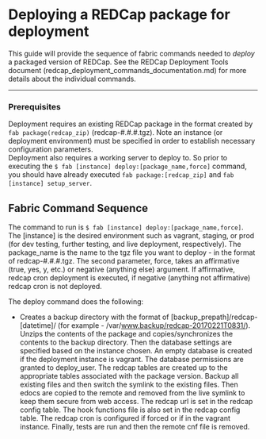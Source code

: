 # Deploying a REDCap package for deployment

This guide will provide the sequence of fabric commands needed to *deploy* a packaged version of REDCap. See the REDCap Deployment Tools document (redcap_deployment_commands_documentation.md) for more details about the individual commands.

---

### Prerequisites  
Deployment requires an existing REDCap package in the format created by `fab package(redcap_zip)` (redcap-#.#.#.tgz). Note an instance (or deployment environment) must be specified in order to establish necessary configuration parameters.  
Deployment also requires a working server to deploy to. So prior to executing the `$ fab [instance] deploy:[package_name,force]` command, you should have already executed `fab package:[redcap_zip]` and `fab [instance] setup_server`.

## Fabric Command Sequence
The command to run is `$ fab [instance] deploy:[package_name,force]`. The [instance] is the desired environment such as vagrant, staging, or prod (for dev testing, further testing, and live deployment, respectively). The package_name is the name to the tgz file you want to deploy - in the format of redcap-#.#.#.tgz. The second parameter, force, takes an affirmative (true, yes, y, etc.) or negative (anything else) argument. If affirmative, redcap cron deployment is executed, if negative (anything not affirmative) redcap cron is not deployed.  

The deploy command does the following:  
* Creates a backup directory with the format of [backup_prepath]/redcap-[datetime]/ (for example - /var/www.backup/redcap-20170221T0831/). Unzips the contents of the package and copies/synchronizes the contents to the backup directory. Then the database settings are specified based on the instance chosen. An empty database is created if the deployment instance is vagrant. The database permissions are granted to deploy_user. The redcap tables are created up to the appropriate tables associated with the package version. Backup all existing files and then switch the symlink to the existing files. Then edocs are copied to the remote and removed from the live symlink to keep them secure from web access. The redcap url is set in the redcap config table. The hook functions file is also set in the redcap config table. The redcap cron is configured if forced or if in the vagrant instance. Finally, tests are run and then the remote cnf file is removed.